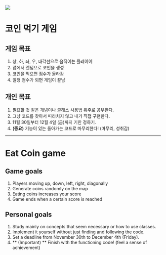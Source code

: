 
![](https://images.velog.io/images/kyukim/post/97c8be55-5488-4ee2-bcb1-77bb44a65817/2020-12-05_10-03-01.jpg)
# 코인 먹기 게임
## 게임 목표
1. 상, 하, 좌, 우, 대각선으로 움직이는 플레이어
2. 맵에서 랜덤으로 코인을 생성
3. 코인을 먹으면 점수가 올라감
4. 일정 점수가 되면 게임이 끝남

## 개인 목표
1. 필요할 것 같은 개념이나 클래스 사용법 위주로 공부한다.
2. 그냥 코드를 찾아서 따라치지 않고 내가 직접 구현한다.
3. 11월 30일부터 12월 4일 (금)까지 기한 정하기.
4. **(중요)** 기능이 있는 돌아가는 코드로 마무리한다! (마무리, 성취감)

---

# Eat Coin game
## Game goals
1. Players moving up, down, left, right, diagonally
2. Generate coins randomly on the map
3. Eating coins increases your score
4. Game ends when a certain score is reached

## Personal goals
1. Study mainly on concepts that seem necessary or how to use classes.
2. Implement it yourself without just finding and following the code.
3. Set a deadline from November 30th to December 4th (Friday).
4. ** (Important) ** Finish with the functioning code! (feel a sense of achievement)
